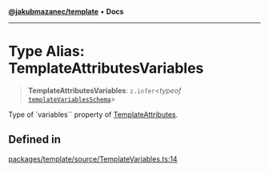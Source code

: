 [**@jakubmazanec/template**](../README.md) • **Docs**

---

# Type Alias: TemplateAttributesVariables

> **TemplateAttributesVariables**: `z.infer`\<_typeof_
> [`templateVariablesSchema`](../variables/templateVariablesSchema.md)\>

Type of `variables`` property of [TemplateAttributes](TemplateAttributes.md).

## Defined in

[packages/template/source/TemplateVariables.ts:14](https://github.com/jakubmazanec/tools/blob/053e1fea9cfce27a70a78b00a30cdd281cb0a72b/packages/template/source/TemplateVariables.ts#L14)
